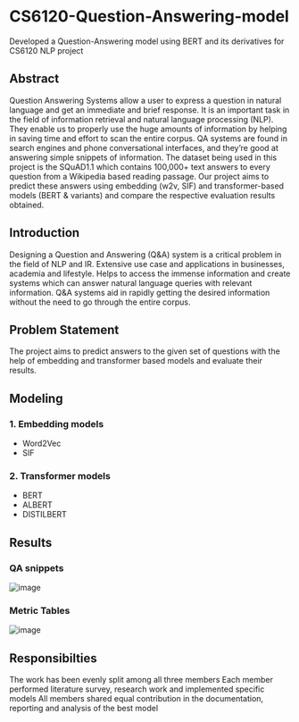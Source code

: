 # CS6120-Question-Answering-model
Developed a Question-Answering model using BERT and its derivatives for CS6120 NLP project

## Abstract
Question Answering Systems allow a user to express a question in natural language and get an immediate and brief response. It is an important task in the field of information retrieval and natural language processing (NLP). They enable us to properly use the huge amounts of information by helping in saving time and effort to scan the entire corpus. QA systems are found in search engines and phone conversational interfaces, and they’re good at answering simple snippets of information. The dataset being used in this project is the SQuAD1.1 which contains 100,000+ text answers to every question from a Wikipedia based reading passage. Our project aims to predict these answers using embedding (w2v, SIF) and transformer-based models (BERT & variants) and compare the respective evaluation results obtained.

## Introduction
Designing a Question and Answering (Q&A) system is a critical problem in the field of NLP and IR. Extensive use case and applications in businesses, academia and lifestyle. Helps to access the immense information and create systems which can answer natural language queries with relevant information. Q&A systems aid in rapidly getting the desired information without the need to go through the entire corpus.

## Problem Statement
The project aims to predict answers to the given set of questions with the help of embedding and transformer based models and evaluate their results.

## Modeling
### 1. Embedding models
- Word2Vec
- SIF
 
### 2. Transformer models
- BERT
- ALBERT
- DISTILBERT

## Results
### QA snippets
![image](https://user-images.githubusercontent.com/56295513/184576709-c99b0813-79dc-4197-9dec-de8c098dd1d2.png)

### Metric Tables
![image](https://user-images.githubusercontent.com/56295513/184576752-e1e9e622-58a3-4e84-88d5-9e125bde5c90.png)

## Responsibilties
The work has been evenly split among all three members
Each member performed literature survey, research work and implemented specific models
All members shared equal contribution in the documentation, reporting and analysis of the best model
